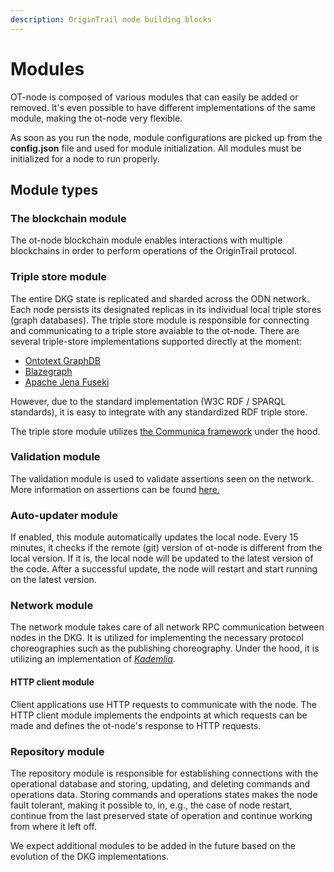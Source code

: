 ```yaml
---
description: OriginTrail node building blocks
---
```


# Modules

OT-node is composed of various modules that can easily be added or removed. It's even possible to have different implementations of the same module, making the ot-node very flexible.

As soon as you run the node, module configurations are picked up from the **config.json** file and used for module initialization.  All modules must be initialized for a node to run properly.&#x20;

## Module types

### The blockchain module

The ot-node blockchain module enables interactions with multiple blockchains in order to perform operations of the OriginTrail protocol.

### Triple store module

The entire DKG state is replicated and sharded across the ODN network. Each node persists its designated replicas in its individual local triple stores (graph databases). The triple store module is responsible for connecting and communicating to a triple store avaiable to the ot-node. There are several triple-store implementations supported directly at the moment:

* [Ontotext GraphDB](https://www.ontotext.com/products/graphdb/)
* [Blazegraph](https://blazegraph.com/)
* [Apache Jena Fuseki](https://jena.apache.org/documentation/fuseki2/)

However, due to the standard implementation (W3C RDF / SPARQL standards), it is easy to integrate with any standardized RDF triple store.&#x20;

The triple store module utilizes [the Communica framework](https://comunica.dev/) under the hood.&#x20;

### Validation module

The validation module is used to validate assertions seen on the network. More information on assertions can be found [here.](https://docs.origintrail.io/key-concepts/dkg-key-concepts#knowledge-assets)

### Auto-updater module

If enabled, this module automatically updates the local node. Every 15 minutes, it checks if the remote (git) version of ot-node is different from the local version. If it is, the local node will be updated to the latest version of the code. After a successful update, the node will restart and start running on the latest version.&#x20;

### Network module

The network module takes care of all network RPC communication between nodes in the DKG. It is utilized for implementing the necessary protocol choreographies such as the publishing choreography. Under the hood, it is utilizing an implementation of [_Kademlia_](https://en.wikipedia.org/wiki/Kademlia).&#x20;

#### HTTP client module

Client applications use HTTP requests to communicate with the node. The HTTP client module implements the endpoints at which requests can be made and defines the ot-node's response to HTTP requests.&#x20;

### Repository module

The repository module is responsible for establishing connections with the operational database and storing, updating, and deleting commands and operations data. Storing commands and operations states makes the node fault tolerant, making it possible to, in, e.g., the case of node restart, continue from the last preserved state of operation and continue working from where it left off.&#x20;

We expect additional modules to be added in the future based on the evolution of the DKG implementations.

